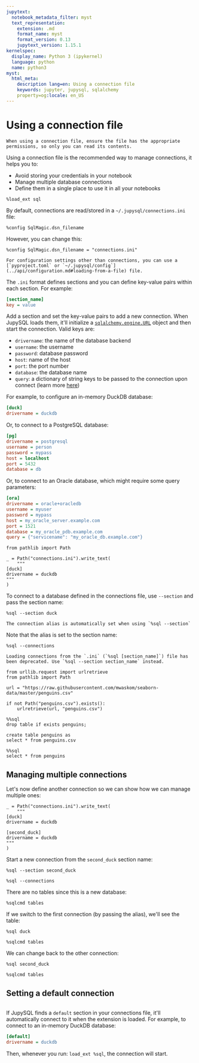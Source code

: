 ```yaml
---
jupytext:
  notebook_metadata_filter: myst
  text_representation:
    extension: .md
    format_name: myst
    format_version: 0.13
    jupytext_version: 1.15.1
kernelspec:
  display_name: Python 3 (ipykernel)
  language: python
  name: python3
myst:
  html_meta:
    description lang=en: Using a connection file
    keywords: jupyter, jupysql, sqlalchemy
    property=og:locale: en_US
---
```


# Using a connection file

```{important}
When using a connection file, ensure the file has the appropriate permissions, so only you can read its contents.
```

Using a connection file is the recommended way to manage connections, it helps you to:

- Avoid storing your credentials in your notebook
- Manage multiple database connections
- Define them in a single place to use it in all your notebooks

```{code-cell} ipython3
%load_ext sql
```

By default, connections are read/stored in a `~/.jupysql/connections.ini` file:

```{code-cell} ipython3
%config SqlMagic.dsn_filename
```

However, you can change this:

```{code-cell} ipython3
%config SqlMagic.dsn_filename = "connections.ini"
```

```{tip}
For configuration settings other than connections, you can use a [`pyproject.toml` or `~/.jupysql/config`](../api/configuration.md#loading-from-a-file) file.
```

The `.ini` format defines sections and you can define key-value pairs within each section. For example:

```ini
[section_name]
key = value
```

Add a section and set the key-value pairs to add a new connection. When JupySQL loads them, it'll initialize a [`sqlalchemy.engine.URL`](https://docs.sqlalchemy.org/en/20/core/engines.html#sqlalchemy.engine.URL.create) object and then start the connection. Valid keys are:

- `drivername`: the name of the database backend
- `username`: the username
- `password`: database password
- `host`: name of the host
- `port`: the port number
- `database`: the database name
- `query`: a dictionary of string keys to be passed to the connection upon connect (learn more [here](https://docs.sqlalchemy.org/en/20/core/engines.html#sqlalchemy.engine.URL.create))

For example, to configure an in-memory DuckDB database:

```ini
[duck]
drivername = duckdb
```

Or, to connect to a PostgreSQL database:

```ini
[pg]
drivername = postgresql
username = person
password = mypass
host = localhost
port = 5432
database = db
```

Or, to connect to an Oracle database, which might require some query parameters:

```ini
[ora]
drivername = oracle+oracledb
username = myuser
password = mypass
host = my_oracle_server.example.com
port = 1521
database = my_oracle_pdb.example.com
query = {"servicename": "my_oracle_db.example.com"}
```

```{code-cell} ipython3
from pathlib import Path

_ = Path("connections.ini").write_text(
    """
[duck]
drivername = duckdb
"""
)
```

To connect to a database defined in the connections file, use `--section` and pass the section name:

```{code-cell} ipython3
%sql --section duck
```

```{versionchanged} 0.10.0
The connection alias is automatically set when using `%sql --section`
```

Note that the alias is set to the section name:

```{code-cell} ipython3
%sql --connections
```

```{versionchanged} 0.10.0
Loading connections from the `.ini` (`%sql [section_name]`) file has been deprecated. Use `%sql --section section_name` instead.
```

```{code-cell} ipython3
from urllib.request import urlretrieve
from pathlib import Path

url = "https://raw.githubusercontent.com/mwaskom/seaborn-data/master/penguins.csv"

if not Path("penguins.csv").exists():
    urlretrieve(url, "penguins.csv")
```

```{code-cell} ipython3
%%sql
drop table if exists penguins;

create table penguins as
select * from penguins.csv
```

```{code-cell} ipython3
%%sql
select * from penguins
```

## Managing multiple connections

Let's now define another connection so we can show how we can manage multiple ones:

```{code-cell} ipython3
_ = Path("connections.ini").write_text(
    """
[duck]
drivername = duckdb

[second_duck]
drivername = duckdb
"""
)
```

Start a new connection from the `second_duck` section name:

```{code-cell} ipython3
%sql --section second_duck
```

```{code-cell} ipython3
%sql --connections
```

There are no tables since this is a new database:

```{code-cell} ipython3
%sqlcmd tables
```

If we switch to the first connection (by passing the alias), we'll see the table:

```{code-cell} ipython3
%sql duck
```

```{code-cell} ipython3
%sqlcmd tables
```

We can change back to the other connection:

```{code-cell} ipython3
%sql second_duck
```

```{code-cell} ipython3
%sqlcmd tables
```

## Setting a default connection

```{versionadded} 0.10.1
```

If JupySQL finds a `default` section in your connections file, it'll automatically connect to it when the extension is loaded. For example, to connect to an in-memory DuckDB database:

```ini
[default]
drivername = duckdb
```

Then, whenever you run: `load_ext %sql`, the connection will start.
